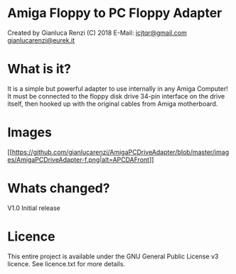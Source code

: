 # Amiga Floppy to PC Floppy Adapter
Created by Gianluca Renzi (C) 2018
E-Mail:
<icjtqr@gmail.com>
<gianlucarenzi@eurek.it>

# What is it?
It is a simple but powerful adapter to use internally in any Amiga Computer!
It must be connected to the floppy disk drive 34-pin interface on the drive
itself, then hooked up with the original cables from Amiga motherboard.

# Images
[[https://github.com/gianlucarenzi/AmigaPCDriveAdapter/blob/master/images/AmigaPCDriveAdapter-f.png|alt=APCDAFront]]

# Whats changed?
V1.0 Initial release

# Licence
This entire project is available under the GNU General Public License v3 licence.
See licence.txt for more details.
